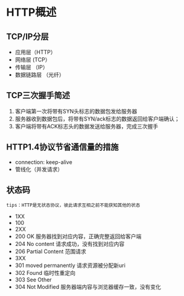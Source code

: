 # HTTP概述
## TCP/IP分层
* 应用层（HTTP）
* 网络层 (TCP）
* 传输层 （IP）
* 数据链路层 （光纤）

## TCP三次握手简述
1. 客户端第一次将带有SYN头标志的数据包发给服务器
2. 服务器收到数据包后，将带有SYN/ack标志的数据返回给客户端确认；
3. 客户端将带有ACK标志头的数据发送给服务器，完成三次握手

## HTTP1.4协议节省通信量的措施
* connection: keep-alive
* 管线化（并发请求）


## 状态码
    tips：HTTP是无状态协议，彼此请求互相之前不能获知其他的状态
* 1XX
 * 100
* 2XX
 * 200 OK  服务器找到对应内容，正确完整返回给客户端
 * 204 No content 请求成功，没有找到对应内容
 * 206 Partial Content 范围请求
* 3XX
 * 301 moved permanently 请求资源被分配新uri
 * 302 Found 临时性重定向
 * 303 See Other
 * 304 Not Modified 服务器端内容与浏览器缓存一致，没有变化